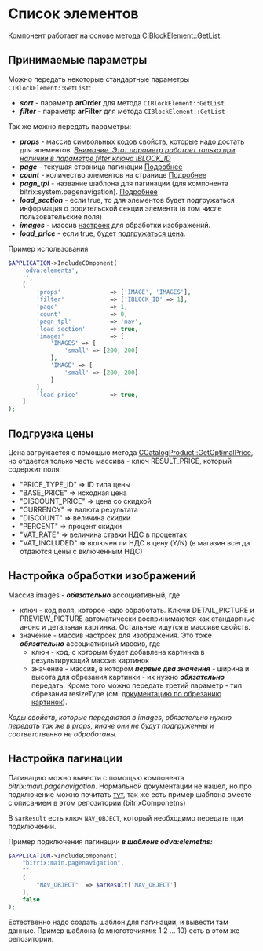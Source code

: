 # Список элементов

Компонент работает на основе метода [CIBlockElement::GetList](https://dev.1c-bitrix.ru/api_help/iblock/classes/ciblockelement/getlist.php).

## Принимаемые параметры

Можно передать некоторые стандартные параметры ```CIBlockElement::GetList```:

- ***sort***   - параметр **arOrder** для метода ```CIBlockElement::GetList```
- ***filter*** - параметр **arFilter** для метода ```CIBlockElement::GetList```

Так же можно передать параметры:

- ***props***        - массив символьных кодов свойств, которые надо достать для элементов.
*<u>Внимание. Этот параметр работает только при наличии в параметре filter ключа IBLOCK_ID</u>*
- ***page***         - текущая страница пагинации [Подробнее](#настройка-пагинации)
- ***count***        - количество элементов на странице [Подробнее](#настройка-пагинации)
- ***pagn_tpl***     - название шаблона для пагинации (для компонента bitrix:system.pagenavigation). [Подробнее](#настройка-пагинации)
- ***load_section*** - если true, то для элементов будет подгружаться информация о родительской секции элемента (в том числе пользовательские поля)
- ***images***       - массив [настроек](#настройка-обработки-изображений) для обработки изображений.
- ***load_price***   - если true, будет [подгружаться цена](#подгрузка-цены).

Пример использования
```php
$APPLICATION->IncludeCOmponent(
	'odva:elements',
	'',
	[
		'props'              => ['IMAGE', 'IMAGES'],
		'filter'             => ['IBLOCK_ID' => 1],
		'page'               => 1,
		'count'              => 0,
		'pagn_tpl'           => 'nav',
		'load_section'       => true,
		'images'             => [
			'IMAGES' => [
				'small' => [200, 200]
			],
			'IMAGE' => [
				'small' => [200, 200]
			]
		],
		'load_price'         => true,
	]
);
```


## Подгрузка цены

Цена загружается с помощью метода [CCatalogProduct::GetOptimalPrice](https://dev.1c-bitrix.ru/api_help/catalog/classes/ccatalogproduct/ccatalogproduct__getoptimalprice.7c16046d.php),
но отдается только часть массива - ключ RESULT_PRICE, который содержит поля:

- "PRICE_TYPE_ID"  => ID типа цены
- "BASE_PRICE"     => исходная цена
- "DISCOUNT_PRICE" => цена со скидкой
- "CURRENCY"       => валюта результата
- "DISCOUNT"       => величина скидки
- "PERCENT"        => процент скидки
- "VAT_RATE"       => величина ставки НДС в процентах
- "VAT_INCLUDED"   => включен ли НДС в цену (Y/N) (в магазин всегда отдаются цены с включенным НДС)


## Настройка обработки изображений

Массив images - ***обязательно*** ассоциативный, где

- ключ - код поля, которое надо обработать. Ключи DETAIL_PICTURE и PREVIEW_PICTURE автоматически воспринимаются как стандартные анонс
и детальная картинка. Остальные ищутся в массиве свойств.
- значение - массив настроек для изображения. Это тоже ***обязательно*** ассоциативный массив, где
	- ключ - код, с которым будет добавлена картинка в результирующий массив картинок
	- значение - массив, в котором ***первые два значения*** - ширина и высота для обрезания картинки - их нужно ***обязательно*** передать.
	Кроме того можно передать третий параметр - тип обрезания resizeType
	(см. [документацию по обрезанию картинок](https://dev.1c-bitrix.ru/api_help/main/reference/cfile/resizeimageget.php)).

*Коды свойств, которые передаются в images, *обязательно* нужно передать так же в *props*, иначе они не будут подгруженны и соответственно не обработаны.*


## Настройка пагинации

Пагинацию можно вывести с помощью компонента *bitrix:main.pagenavigation*. Нормальной документации не нашел, но про подключение можно почитать
[тут](https://dev.1c-bitrix.ru/learning/course/index.php?COURSE_ID=43&LESSON_ID=2741&LESSON_PATH=3913.5062.5748.2741),
так же есть пример шаблона вместе с описанием в этом репозитории (bitrixComponetns)

В ```$arResult``` есть ключ ```NAV_OBJECT```, который необходимо передать при подключении.

Пример подключения пагинации ***в шаблоне odva:elemetns:***

```php
$APPLICATION->IncludeComponent(
	"bitrix:main.pagenavigation",
	"",
	[
		"NAV_OBJECT"  => $arResult['NAV_OBJECT']
	],
	false
);
```

Естественно надо создать шаблон для пагинации, и вывести там данные. Пример шаблона (с многоточиями: 1 2 ... 10) есть в этом же репозитории.